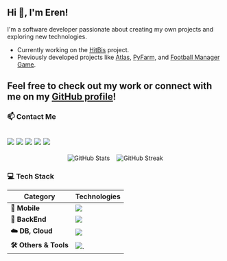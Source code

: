 ## Hi 👋, I'm Eren!

I'm a software developer passionate about creating my own projects and exploring new technologies.
- Currently working on the [HitBis](https://github.com/ErenElagz/HitBis) project.
- Previously developed projects like [Atlas](https://github.com/ErenElagz/Atlas), [PyFarm](https://github.com/ErenElagz/PyFarm), and [Football Manager Game](https://github.com/ErenElagz/Football-Manager-Game).

Feel free to check out my work or connect with me on my [GitHub profile](https://github.com/ErenElagz)!
--- 

### 📫 Contact Me
[![](https://skillicons.dev/icons?i=gmail)](mailto:erenelagz@gmail.com)
[![](https://skills-icons.vercel.app/api/icons?i=x)](https://twitter.com/erenelagz)
[![](https://skillicons.dev/icons?i=linkedin)](https://www.linkedin.com/in/erenelagz)
[![](https://skillicons.dev/icons?i=instagram)](https://www.instagram.com/erenelagz)
[![](https://skillicons.dev/icons?i=discord)](https://discordapp.com/users/erenelagz)
---

<div style="display: flex; flex-direction: row; justify-content: center; align-items: center; gap: 16px;">
    <img src="https://github-readme-stats.vercel.app/api?username=erenelagz&show_icons=true&theme=dark&title_color=ffffff&text_color=ffffff&bg_color=0d1117&hide_border=true&locale=en" alt="GitHub Stats" />
    <img src="https://streak-stats.demolab.com?user=erenelagz&theme=github-dark&hide_border=true" alt="GitHub Streak" />
</div>

### 💻 Tech Stack
| **Category**          | **Technologies**                                                                                    |
|-----------------------|-----------------------------------------------------------------------------------------------------|
| **📱 Mobile**         | [![](https://skillicons.dev/icons?i=react,androidstudio)](https://github.com/erenelagz)             |
| **🧱 BackEnd**        | [![](https://skillicons.dev/icons?i=nodejs,express,nginx)](https://skillicons.dev)                  |
| **☁️ DB, Cloud**      | [![](https://skillicons.dev/icons?i=aws,gcp,mongodb,sqlite)](https://skillicons.dev)                |
| **🛠️ Others & Tools** | ![.](https://skillicons.dev/icons?i=figma,blender,firebase,wordpress,py,electron,tensorflow,arduino)|
